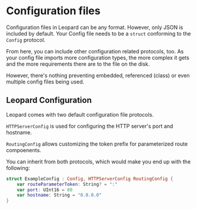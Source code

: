 # Configuration files

Configuration files in Leopard can be any format. However, only JSON is included by default. Your Config file needs to be a `struct` conforming to the `Config` protocol.

From here, you can include other configuration related protocols, too. As your config file imports more configuration types, the more complex it gets and the more requirements there are to the file on the disk.

However, there's nothing preventing embedded, referenced (class) or even multiple config files being used.

## Leopard Configuration

Leopard comes with two default configuration file protocols.

`HTTPServerConfig` is used for configuring the HTTP server's port and hostname.

`RoutingConfig` allows customizing the token prefix for parameterized route compoenents.

You can inherit from both protocols, which would make you end up with the following:

```swift
struct ExampleConfig : Config, HTTPServerConfig RoutingConfig {
    var routeParameterToken: String? = ":"
    var port: UInt16 = 80
    var hostname: String = "0.0.0.0"
}
```

